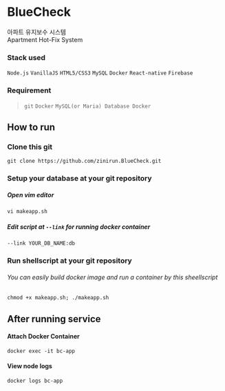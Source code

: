 # BlueCheck
아파트 유지보수 시스템  
Apartment Hot-Fix System

### Stack used
`Node.js` `VanillaJS` `HTML5/CSS3` `MySQL` `Docker` `React-native` `Firebase`


### Requirement
> `git` `Docker` `MySQL(or Maria) Database Docker`

## How to run
### Clone this git
```git clone https://github.com/zinirun.BlueCheck.git```

### Setup your database at your git repository
##### Open vim editor 
```vi makeapp.sh```  
##### Edit script at `--link` for running docker container  
```--link YOUR_DB_NAME:db```


### Run shellscript at your git repository
###### You can easily build docker image and run a container by this sheellscript
```chmod +x makeapp.sh; ./makeapp.sh```

## After running service
#### Attach Docker Container
```docker exec -it bc-app```

#### View node logs
```docker logs bc-app```
